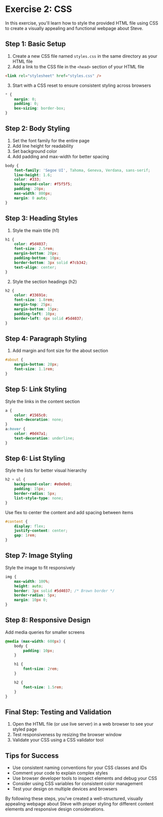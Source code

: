 # Exercise 2: CSS

In this exercise, you'll learn how to style the provided HTML file using CSS to create a visually appealing and functional webpage about Steve.

## Step 1: Basic Setup

1. Create a new CSS file named `styles.css` in the same directory as your HTML file
2. Add a link to the CSS file in the `<head>` section of your HTML file

```html
<link rel="stylesheet" href="styles.css" />
```

3. Start with a CSS reset to ensure consistent styling across browsers

```css
* {
	margin: 0;
	padding: 0;
	box-sizing: border-box;
}
```

## Step 2: Body Styling

1. Set the font family for the entire page
2. Add line height for readability
3. Set background color
4. Add padding and max-width for better spacing

```css
body {
	font-family: 'Segoe UI', Tahoma, Geneva, Verdana, sans-serif;
	line-height: 1.6;
	color: #333;
	background-color: #f5f5f5;
	padding: 20px;
	max-width: 800px;
	margin: 0 auto;
}
```

## Step 3: Heading Styles

1. Style the main title (h1)

```css
h1 {
	color: #5d4037;
	font-size: 2.5rem;
	margin-bottom: 20px;
	padding-bottom: 10px;
	border-bottom: 3px solid #7cb342;
	text-align: center;
}
```

2. Style the section headings (h2)

```css
h2 {
	color: #33691e;
	font-size: 1.8rem;
	margin-top: 25px;
	margin-bottom: 15px;
	padding-left: 10px;
	border-left: 4px solid #5d4037;
}
```

## Step 4: Paragraph Styling

1. Add margin and font size for the about section

```css
#about {
	margin-bottom: 20px;
	font-size: 1.1rem;
}
```

## Step 5: Link Styling

Style the links in the content section

```css
a {
	color: #1565c0;
	text-decoration: none;
}
a:hover {
	color: #0d47a1;
	text-decoration: underline;
}
```

## Step 6: List Styling

Style the lists for better visual hierarchy

```css
h2 + ul {
	background-color: #e0e0e0;
	padding: 15px;
	border-radius: 5px;
	list-style-type: none;
}
```

Use flex to center the content and add spacing between items

```css
#content {
	display: flex;
	justify-content: center;
	gap: 1rem;
}
```

## Step 7: Image Styling

Style the image to fit responsively

```css
img {
	max-width: 100%;
	height: auto;
	border: 3px solid #5d4037; /* Brown border */
	border-radius: 5px;
	margin: 10px 0;
}
```

## Step 8: Responsive Design

Add media queries for smaller screens

```css
@media (max-width: 600px) {
	body {
		padding: 10px;
	}

	h1 {
		font-size: 2rem;
	}

	h2 {
		font-size: 1.5rem;
	}
}
```

## Final Step: Testing and Validation

1. Open the HTML file (or use live server) in a web browser to see your styled page
2. Test responsiveness by resizing the browser window
3. Validate your CSS using a CSS validator tool

## Tips for Success

- Use consistent naming conventions for your CSS classes and IDs
- Comment your code to explain complex styles
- Use browser developer tools to inspect elements and debug your CSS
- Consider using CSS variables for consistent color management
- Test your design on multiple devices and browsers

By following these steps, you've created a well-structured, visually appealing webpage about Steve with proper styling for different content elements and responsive design considerations.
